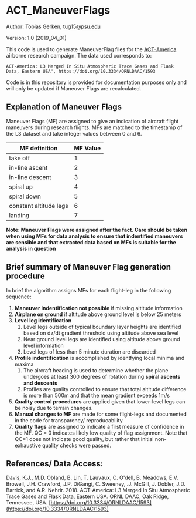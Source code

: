 # ACT_ManeuverFlags

Author: Tobias Gerken, tug15@psu.edu

Version: 1.0 (2019_04_01)

This code is used to generate ManeuverFlag files for the [ACT-America](https://www-air.larc.nasa.gov/missions/ACT-America/) airborne research campaign. The data used corresponds to:

    ACT-America: L3 Merged In Situ Atmospheric Trace Gases and Flask
    Data, Eastern USA", https://doi.org/10.3334/ORNLDAAC/1593
    
Code is in this repository is provided for documentation purposes only and will only be updated if Maneuver Flags are recalculated. 

## Explanation of Maneuver Flags 

Maneuver Flags (MF) are assigned to give an indication of aircraft flight maneuvers during research flights. MFs are matched to the timestamp of the L3 dataset and take integer values between 0 and 6. 

| MF definition | MF Value |
|-|-|
|take off| 1| 
|in-line ascent| 2| 
|in-line descent| 3| 
|spiral up| 4| 
|spiral down| 5| 
|constant altitude legs| 6| 
|landing| 7| 

**Note: Maneuver Flags were assigned after the fact. Care should be taken when using MFs for data analysis to ensure that indentified maneuvers are sensible and that extracted data based on MFs is suitable for the analysis in question**

## Brief summary of Maneuver Flag generation procedure

In brief the algorithm assigns MFs for each flight-leg in the following sequence:

1. **Maneuver indentification not possible** if missing altitude information
2. **Airplane on ground** if altitude above ground level is below 25 meters
3. **Level leg identification**
     1. Level legs outside of typical boundary layer heights are identified based on dz/dt gradient threshold using altitude above sea level
     2. Near ground level legs are identified using altitude above ground level information
     3. Level legs of less than 5 minute duration are discarded
4. **Profile indentification** is accomplished by identfying local minima and maxima
     1. The aircraft heading is used to determine whether the plane undergoes at least 300 degrees of rotation during **spiral ascents and descents**
     2. Profiles are quality controlled to ensure that total altitude difference is more than 500m and that the mean gradient exceeds 1m/s 
5. **Quality control procedures** are applied given that lower-level legs can be noisy due to terrain changes. 
6. **Manual changes to MF** are made for some flight-legs and documented in the code for transparency/ reproducability 
7. **Quality flags** are assigned to indicate a first measure of confidence in the MF. QC = 0 indicates likely low quality of flag assignment. Note that QC=1 does not indicate good quality, but rather that initial non-exhaustive quality checks were passed. 

##  References/ Data Access:

Davis, K.J., M.D. Obland, B. Lin, T. Lauvaux, C. O'dell, B. Meadows, E.V. Browell, J.H. Crawford, J.P. DiGangi, C. Sweeney, .J. McGill, J. Dobler, J.D. Barrick, and A.R. Nehrir. 2018. ACT-America: L3 Merged In Situ Atmospheric Trace Gases and Flask Data, 
Eastern USA. ORNL DAAC, Oak Ridge, Tennessee, USA. [https://doi.org/10.3334/ORNLDAAC/1593](https://doi.org/10.3334/ORNLDAAC/1593)
 

